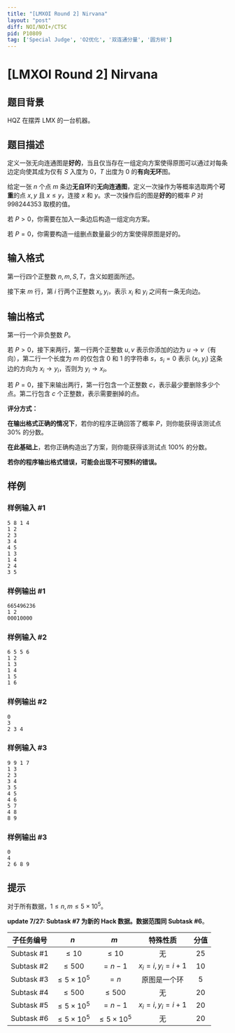 ```yaml
---
title: "[LMXOI Round 2] Nirvana"
layout: "post"
diff: NOI/NOI+/CTSC
pid: P10809
tag: ['Special Judge', 'O2优化', '双连通分量', '圆方树']
---
```

# [LMXOI Round 2] Nirvana
## 题目背景

HQZ 在摆弄 LMX 的一台机器。
## 题目描述


定义一张无向连通图是**好的**，当且仅当存在一组定向方案使得原图可以通过对每条边定向使其成为仅有 $S$ 入度为 $0$，$T$ 出度为 $0$ 的**有向无环**图。

给定一张 $n$ 个点 $m$ 条边**无自环**的**无向连通图**，定义一次操作为等概率选取两个**可重**的点 $x, y$ 且 $x \le y$，连接 $x$ 和 $y$。求一次操作后的图是**好的**的概率 $P$ 对 $998244353$ 取模的值。

若 $P > 0$，你需要在加入一条边后构造一组定向方案。

若 $P = 0$，你需要构造一组删点数量最少的方案使得原图是好的。
## 输入格式

第一行四个正整数 $n, m, S, T$，含义如题面所述。

接下来 $m$ 行，第 $i$ 行两个正整数 $x_i,y_i$，表示 $x_i$ 和 $y_i$ 之间有一条无向边。
## 输出格式

第一行一个非负整数 $P$。

若 $P > 0$，接下来两行，第一行两个正整数 $u, v$ 表示你添加的边为 $u \to v$（有向），第二行一个长度为 $m$ 的仅包含 $0$ 和 $1$ 的字符串 $s$，$s_i = 0$ 表示 $(x_i, y_i)$ 这条边的方向为 $x_i \to y_i$，否则为 $y_i \to x_i$。

若 $P = 0$，接下来输出两行，第一行包含一个正整数 $c$，表示最少要删除多少个点。第二行包含 $c$ 个正整数，表示需要删掉的点。

**评分方式：**

**在输出格式正确的情况下**，若你的程序正确回答了概率 $P$，则你能获得该测试点 $30\%$ 的分数。

**在此基础上**，若你正确构造出了方案，则你能获得该测试点 $100\%$ 的分数。

**若你的程序输出格式错误，可能会出现不可预料的错误。**
## 样例

### 样例输入 #1
```
5 8 1 4
1 2
2 3
3 4
4 5
1 3
1 4
2 4
3 5
```
### 样例输出 #1
```
665496236
1 2
00010000
```
### 样例输入 #2
```
6 5 5 6
1 2
1 3
1 4
1 5
1 6
```
### 样例输出 #2
```
0
3
2 3 4
```
### 样例输入 #3
```
9 9 1 7
1 3
2 3
3 4
3 5
4 5
4 6
5 7
4 8
8 9
```
### 样例输出 #3
```
0
4
2 6 8 9
```
## 提示

对于所有数据，$1 \le n, m \le 5 \times 10^5$。

**update 7/27: Subtask #7 为新的 Hack 数据。数据范围同 Subtask #6**。

| 子任务编号 |         $n$         |         $m$         |        特殊性质        | 分值 |
| :--------: | :-----------------: | :-----------------: | :--------------------: | :--: |
| Subtask #1 |      $\le 10$       |      $\le 10$       |           无           | $25$ |
| Subtask #2 |     $\le 500$      |      $= n - 1$      | $x_i = i, y_i = i + 1$ | $10$ |
| Subtask #3 |     $\le 5 \times 10^5$      |      $= n$      |      原图是一个环      | $5$  |
| Subtask #4 |     $\le 500$      |     $\le 500$      |        无         | $20$ |
| Subtask #5 | $\le 5 \times 10^5$ |      $= n - 1$      | $x_i = i, y_i = i + 1$ | $20$ |
| Subtask #6 | $\le 5 \times 10^5$ | $\le 5 \times 10^5$ |        无         | $20$ |

